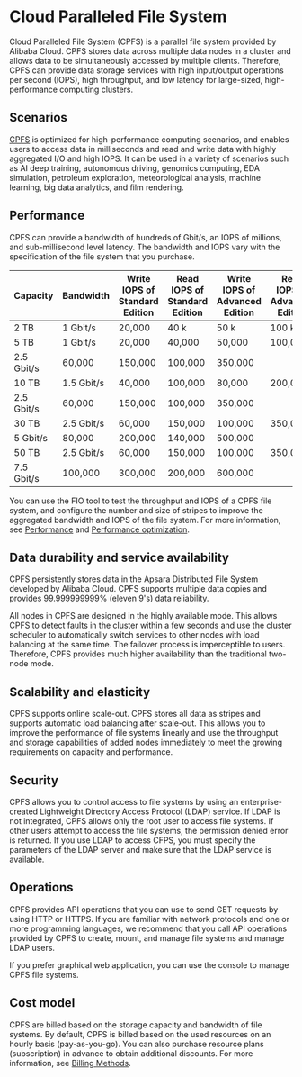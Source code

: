 # Cloud Paralleled File System

Cloud Paralleled File System \(CPFS\) is a parallel file system provided by Alibaba Cloud. CPFS stores data across multiple data nodes in a cluster and allows data to be simultaneously accessed by multiple clients. Therefore, CPFS can provide data storage services with high input/output operations per second \(IOPS\), high throughput, and low latency for large-sized, high-performance computing clusters.

## Scenarios

[CPFS](https://nas.console.aliyun.com/?spm=5176.cnnas_cpfs.0.0.3fa3c4feKZI3gy#/cpfs/list) is optimized for high-performance computing scenarios, and enables users to access data in milliseconds and read and write data with highly aggregated I/O and high IOPS. It can be used in a variety of scenarios such as AI deep training, autonomous driving, genomics computing, EDA simulation, petroleum exploration, meteorological analysis, machine learning, big data analytics, and film rendering.

## Performance

CPFS can provide a bandwidth of hundreds of Gbit/s, an IOPS of millions, and sub-millisecond level latency. The bandwidth and IOPS vary with the specification of the file system that you purchase.

|Capacity|Bandwidth|Write IOPS of Standard Edition|Read IOPS of Standard Edition|Write IOPS of Advanced Edition|Read IOPS of Advanced Edition|
|--------|---------|------------------------------|-----------------------------|------------------------------|-----------------------------|
|2 TB|1 Gbit/s|20,000|40 k|50 k|100 k|
|5 TB|1 Gbit/s|20,000|40,000|50,000|100,000|
|2.5 Gbit/s|60,000|150,000|100,000|350,000|
|10 TB|1.5 Gbit/s|40,000|100,000|80,000|200,000|
|2.5 Gbit/s|60,000|150,000|100,000|350,000|
|30 TB|2.5 Gbit/s|60,000|150,000|100,000|350,000|
|5 Gbit/s|80,000|200,000|140,000|500,000|
|50 TB|2.5 Gbit/s|60,000|150,000|100,000|350,000|
|7.5 Gbit/s|100,000|300,000|200,000|600,000|

You can use the FIO tool to test the throughput and IOPS of a CPFS file system, and configure the number and size of stripes to improve the aggregated bandwidth and IOPS of the file system. For more information, see [Performance]() and [Performance optimization]().

## Data durability and service availability

CPFS persistently stores data in the Apsara Distributed File System developed by Alibaba Cloud. CPFS supports multiple data copies and provides 99.999999999% \(eleven 9's\) data reliability.

All nodes in CPFS are designed in the highly available mode. This allows CPFS to detect faults in the cluster within a few seconds and use the cluster scheduler to automatically switch services to other nodes with load balancing at the same time. The failover process is imperceptible to users. Therefore, CPFS provides much higher availability than the traditional two-node mode.

## Scalability and elasticity

CPFS supports online scale-out. CPFS stores all data as stripes and supports automatic load balancing after scale-out. This allows you to improve the performance of file systems linearly and use the throughput and storage capabilities of added nodes immediately to meet the growing requirements on capacity and performance.

## Security

CPFS allows you to control access to file systems by using an enterprise-created Lightweight Directory Access Protocol \(LDAP\) service. If LDAP is not integrated, CPFS allows only the root user to access file systems. If other users attempt to access the file systems, the permission denied error is returned. If you use LDAP to access CFPS, you must specify the parameters of the LDAP server and make sure that the LDAP service is available.

## Operations

CPFS provides API operations that you can use to send GET requests by using HTTP or HTTPS. If you are familiar with network protocols and one or more programming languages, we recommend that you call API operations provided by CPFS to create, mount, and manage file systems and manage LDAP users.

If you prefer graphical web application, you can use the console to manage CPFS file systems.

## Cost model

CPFS are billed based on the storage capacity and bandwidth of file systems. By default, CPFS is billed based on the used resources on an hourly basis \(pay-as-you-go\). You can also purchase resource plans \(subscription\) in advance to obtain additional discounts. For more information, see [Billing Methods]().

